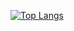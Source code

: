 [![Top Langs](https://github-readme-stats.vercel.app/api/top-langs/?username=knksnk)](https://github.com/knksnk/github-readme-stats)
